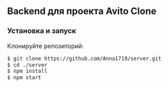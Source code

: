 ## Backend для проекта Avito Clone
### Установка и запуск
Клонируйте репозиторий:

   ```bash
   $ git clone https://github.com/Anna1719/server.git
   $ cd ./server
   $ npm install
   $ npm start
   ```
